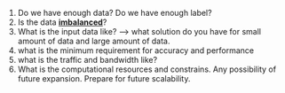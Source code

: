   
1. Do we have enough data? Do we have enough label?  
2. Is the data **[imbalanced](../System%20Design/Data%20engineering.md#class%20imbalance%20problem)**?  
3. What is the input data like? —> what solution do you have for small amount of data and large amount of data.   
4. what is the minimum requirement for accuracy and performance  
5. what is the traffic and bandwidth like?  
6. What is the computational resources and constrains. Any possibility of future expansion. Prepare for future scalability. 